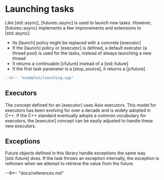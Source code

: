 # Launching tasks

Like [std::async], [futures::async] is used to launch new tasks. However, [futures::async] implements a few improvements and extensions to [std::async]:

- Its [launch] policy might be replaced with a concrete [executor]  
- If the [launch] policy or [executor] is defined, a default executor (a thread pool) is used for the tasks, instead of always launching a new thread
- It returns a continuable [cfuture] instead of a [std::future]
- If the first task parameter is a [stop_source], it returns a [jcfuture] 

```cpp
--8<-- "examples/launching.cpp"
```
 
## Executors

The concept defined for an [executor] uses Asio executors. This model for executors has been evolving for over a decade and is widely adopted in C++. If the C++ standard eventually adopts a common vocabulary for executors, the [executor] concept can be easily adjusted to handle these new executors.

## Exceptions

Future objects defined in this library handle exceptions the same way [std::future] does. If the task throws an exception internally, the exception is rethrown when we attempt to retrieve the value from the future. 


--8<-- "docs/references.md"